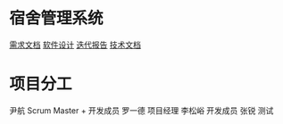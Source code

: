 # 宿舍管理系统

[需求文档](https://docs.qq.com/doc/DRWJQS2JDdnZKVGFX)
[软件设计](https://docs.qq.com/doc/DRWtNU25iVGtEUnVx)
[迭代报告](https://docs.qq.com/sheet/DRUxhTXZCa2ZFT0hM?tab=BB08J2)
[技术文档](https://docs.qq.com/doc/DRUxHSktLdVBXUExX)

# 项目分工

尹航 Scrum Master + 开发成员
罗一德 项目经理
李松峪 开发成员
张锐 测试